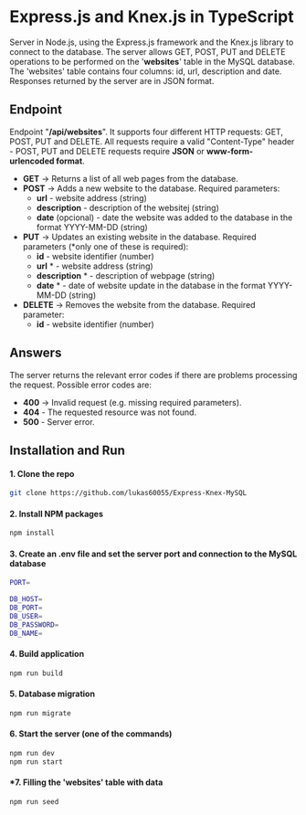 # Express.js and Knex.js in TypeScript

Server in Node.js, using the Express.js framework and the Knex.js library to connect to the database. The server allows GET, POST, PUT and DELETE operations to be performed on the '**websites**' table in the MySQL database. The 'websites' table contains four columns: id, url, description and date. Responses returned by the server are in JSON format.

## Endpoint

Endpoint "**/api/websites**". It supports four different HTTP requests: GET, POST, PUT and DELETE. All requests require a valid "Content-Type" header - POST, PUT and DELETE requests require **JSON** or **www-form-urlencoded format**.

- **GET** -> Returns a list of all web pages from the database.
- **POST** -> Adds a new website to the database. Required parameters:
  - **url** - website address (string)
  - **description** - description of the websitej (string)
  - **date** (opcional) - date the website was added to the database in the format YYYY-MM-DD (string)
- **PUT** -> Updates an existing website in the database. Required parameters (\*only one of these is required):
  - **id** - website identifier (number)
  - **url** \* - website address (string)
  - **description** \* - description of webpage (string)
  - **date** \* - date of website update in the database in the format YYYY-MM-DD (string)
- **DELETE** -> Removes the website from the database. Required parameter:
  - **id** - website identifier (number)

## Answers

The server returns the relevant error codes if there are problems processing the request. Possible error codes are:

- **400** -> Invalid request (e.g. missing required parameters).
- **404** - The requested resource was not found.
- **500** - Server error.

## Installation and Run

#### 1. Clone the repo

```sh
git clone https://github.com/lukas60055/Express-Knex-MySQL
```

#### 2. Install NPM packages

```sh
npm install
```

#### 3. Create an .env file and set the server port and connection to the MySQL database

```sh
PORT=

DB_HOST=
DB_PORT=
DB_USER=
DB_PASSWORD=
DB_NAME=
```

#### 4. Build application

```sh
npm run build
```

#### 5. Database migration

```sh
npm run migrate
```

#### 6. Start the server (one of the commands)

```sh
npm run dev
npm run start
```

#### \*7. Filling the 'websites' table with data

```sh
npm run seed
```
